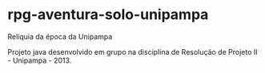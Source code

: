 # rpg-aventura-solo-unipampa
Relíquia da época da Unipampa

Projeto java desenvolvido em grupo na disciplina de Resolução de Projeto II - Unipampa - 2013.

